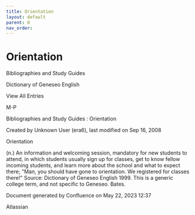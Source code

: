 ```yaml
---
title: Orientation
layout: default
parent: O
nav_order:
---
```


# Orientation

Bibliographies and Study Guides

Dictionary of Geneseo English

View All Entries

M-P

Bibliographies and Study Guides : Orientation

Created by  Unknown User (era6), last modified on Sep 16, 2008

Orientation

(n.) An information and welcoming session, mandatory for new students to attend, in which students usually sign up for classes, get to know fellow incoming students, and learn more about the school and what to expect there; &quot;Man, you should have gone to orientation. We registered for classes there!&quot; Source: Dictionary of Geneseo English 1999. This is a generic college term, and not specific to Geneseo. Bates.

Document generated by Confluence on May 22, 2023 12:37

Atlassian
